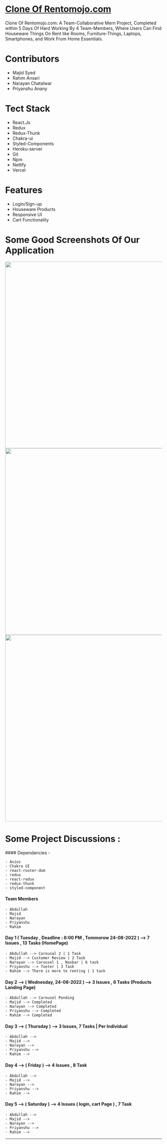 <h1><a href="https://csb-v02nso.netlify.app/">Clone Of Rentomojo.com</a></h1>

<div>Clone Of Rentomojo.com: A Team-Collaborative Mern Project, Completed within 5 Days Of Hard Working By 4 Team-Members, Where Users Can Find Houseware Things On Rent like Rooms, Furniture-Things, Laptops, Smartphones, and Work From Home Essentials.</div>



<h1>Contributors</h1>
<ul>
<li>Majid Syed</li>
<li>Rahim Ansari</li>
<li>Narayan Chatalwar</li>
<li>Priyanshu Anany</li>



</ul>


<h1>Tect Stack</h1>

<ul>
<li>React.Js</li>
<li>Redux</li>
<li>Redux-Thunk</li>
<li>Chakra-ui</li>
<li>Styled-Components</li>
<li>Heroku-server</li>
<li>Git</li>
<li>Npm</li>
<li>Netlify</li>
<li>Vercel</li>
</ul>

<h1>Features</h1>

<ul>
<li>Login/Sign-up</li>
<li>Houseware Products</li>
<li>Responsive UI</li>
<li>Cart Functionality</li>
</ul>


<h1> Some Good Screenshots Of Our Application</h1>

<Img width="600px" src="https://madewithnetworkfra.fra1.digitaloceanspaces.com/spatie-space-production/20131/rentomojo-2.jpg" />
<Img width="600px" src="https://www.ourcities.in/wp-content/uploads/2021/06/rentomojo.jpg" />
<Img width="600px" src="https://www.rentomojo.com/public/images/mojowaiver/plans/plan__2.jpg" />










<h1>Some Project Discussions : </h1>
#### Dependancies -

    - Axios
    - Chakra UI
    - react-router-dom
    - redux
    - react-redux
    - redux-thunk
    - styled-component

#### Team Members

    - Abdullah
    - Majid
    - Narayan
    - Priyanshu
    - Rahim

#### Day 1 ( Tuesday ,  Deadline : 6:00 PM , Tommorow 24-08-2022 ) --> 7 Issues , 13 Tasks (HomePage)

    - Abdullah --> Carousal 2 | 1 Task 
    - Majid --> Customer Review | 2 Task 
    - Narayan --> Carousel 1 , Navbar | 6 task
    - Priyanshu --> footer | 3 Task
    - Rahim --> There is more to renting | 1 task

#### Day 2 --> ( Wednesday, 24-08-2022 ) --> 3 Issues , 6 Tasks (Products Landing Page)

    - Abdullah --> Carousel Pending
    - Majid --> Completed   
    - Narayan --> Completed
    - Priyanshu --> Completed
    - Rahim --> Completed

#### Day 3 --> ( Thursday ) --> 3 Issues, 7 Tasks | Per Individual 

    - Abdullah --> 
    - Majid --> 
    - Narayan --> 
    - Priyanshu --> 
    - Rahim --> 

#### Day 4 --> ( Friday ) --> 4 Issues , 8 Task

    - Abdullah --> 
    - Majid --> 
    - Narayan --> 
    - Priyanshu --> 
    - Rahim --> 

#### Day 5 --> ( Saturday ) --> 4 Issues ( login, cart Page  ) , 7 Task

    - Abdullah --> 
    - Majid --> 
    - Narayan --> 
    - Priyanshu --> 
    - Rahim --> 

<hr/>
